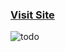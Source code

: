 ### [Visit Site](https://remindtodo.herokuapp.com/)

![todo](https://user-images.githubusercontent.com/61204519/135715850-93202aad-40e5-4e33-8f5c-5f1ede527765.gif)
